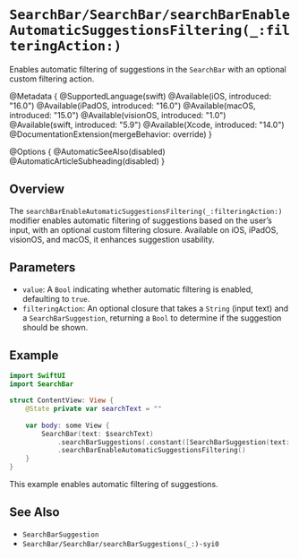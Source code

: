 # ``SearchBar/SearchBar/searchBarEnableAutomaticSuggestionsFiltering(_:filteringAction:)``

Enables automatic filtering of suggestions in the `SearchBar` with an optional custom filtering action.

@Metadata {
    @SupportedLanguage(swift)
    @Available(iOS, introduced: "16.0")
    @Available(iPadOS, introduced: "16.0")
    @Available(macOS, introduced: "15.0")
    @Available(visionOS, introduced: "1.0")
    @Available(swift, introduced: "5.9")
    @Available(Xcode, introduced: "14.0")
    @DocumentationExtension(mergeBehavior: override)
}

@Options {
    @AutomaticSeeAlso(disabled)
    @AutomaticArticleSubheading(disabled)
}

## Overview

The `searchBarEnableAutomaticSuggestionsFiltering(_:filteringAction:)` modifier enables automatic filtering of suggestions based on the user’s input, with an optional custom filtering closure. Available on iOS, iPadOS, visionOS, and macOS, it enhances suggestion usability.

## Parameters

- `value`: A `Bool` indicating whether automatic filtering is enabled, defaulting to `true`.
- `filteringAction`: An optional closure that takes a `String` (input text) and a `SearchBarSuggestion`, returning a `Bool` to determine if the suggestion should be shown.

## Example

```swift
import SwiftUI
import SearchBar

struct ContentView: View {
    @State private var searchText = ""
    
    var body: some View {
        SearchBar(text: $searchText)
            .searchBarSuggestions(.constant([SearchBarSuggestion(text: "Apple", systemName: "applelogo")]))
            .searchBarEnableAutomaticSuggestionsFiltering()
    }
}
```

This example enables automatic filtering of suggestions.

## See Also

- ``SearchBarSuggestion``
- ``SearchBar/SearchBar/searchBarSuggestions(_:)-syi0``
